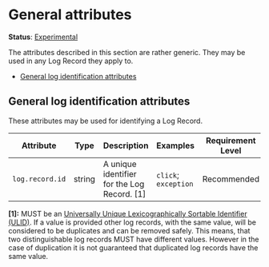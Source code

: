 # General attributes

**Status**: [Experimental](../../document-status.md)

The attributes described in this section are rather generic.
They may be used in any Log Record they apply to.

<!-- Re-generate TOC with `markdown-toc --no-first-h1 -i` -->

<!-- toc -->

- [General log identification attributes](#general-log-identification-attributes)

<!-- tocstop -->

## General log identification attributes

These attributes may be used for identifying a Log Record.

<!-- semconv log.record -->
| Attribute  | Type | Description  | Examples  | Requirement Level |
|---|---|---|---|---|
| `log.record.id` | string | A unique identifier for the Log Record. [1] | `click`; `exception` | Recommended |

**[1]:** MUST be an [Universally Unique Lexicographically Sortable Identifier (ULID)](https://github.com/ulid/spec). If a value is provided other log records, with the same value, will be considered to be duplicates and can be removed safely. This means, that two distinguishable log records MUST have different values. However in the case of duplication it is not guaranteed that duplicated log records have the same value.
<!-- endsemconv -->
